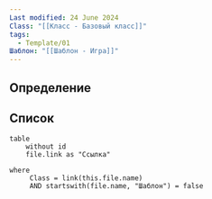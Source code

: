 ```yaml
---
Last modified: 24 June 2024
Class: "[[Класс - Базовый класс]]"
tags:
  - Template/01
Шаблон: "[[Шаблон - Игра]]"
---
```

## Определение

## Список
```dataview
table
	without id
	file.link as "Ссылка"

where
	 Class = link(this.file.name) 
	 AND startswith(file.name, "Шаблон") = false
```